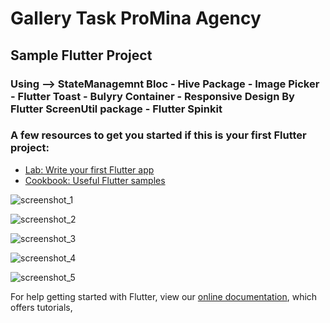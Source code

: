 # Gallery Task ProMina Agency

## Sample Flutter Project 

### Using --> StateManagemnt  Bloc - Hive Package - Image Picker - Flutter Toast - Bulyry Container - Responsive Design By Flutter ScreenUtil package - Flutter Spinkit

### A few resources to get you started if this is your first Flutter project:

- [Lab: Write your first Flutter app](https://flutter.dev/docs/get-started/codelab)
- [Cookbook: Useful Flutter samples](https://flutter.dev/docs/cookbook)

![screenshot_1](https://user-images.githubusercontent.com/92197988/200158075-0401b896-bb78-4979-a555-4b1411d4cd10.png)

![screenshot_2](https://user-images.githubusercontent.com/92197988/200158072-cc1e8735-62fc-4299-9e08-4deff66f7439.png)



![screenshot_3](https://user-images.githubusercontent.com/92197988/200158114-65bf81e2-6be5-4180-be6f-1299d71164e9.png)



![screenshot_4](https://user-images.githubusercontent.com/92197988/200158115-9162aa4b-0b1c-4caf-bc9a-a9c4cd0ea478.png)


![screenshot_5](https://user-images.githubusercontent.com/92197988/200158117-3cd5f064-60f0-4575-be5a-981d0da6dbb8.png)


For help getting started with Flutter, view our
[online documentation](https://flutter.dev/docs), which offers tutorials,


